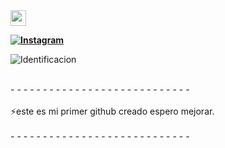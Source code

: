 <img src="https://i.pinimg.com/originals/ac/8f/61/ac8f610d390a504026b5e7bd2b67818f.gif" width ="25">

<b>[![Instagram](https://img.shields.io/badge/Jaime%20Bedoya-%23E4405F.svg?logo=Instagram&logoColor=white)](https://www.instagram.com/andresrios1237/) </b>



<img src="https://www.google.com/url?sa=i&url=https%3A%2F%2Fwww.pinterest.com%2Fpin%2Fnew-trending-gif-on-giphy-august-15-2017-at-0333pm--814236807601664284%2F&psig=AOvVaw2iF7KFPngAbGDgEAjtWLNT&ust=1757250623840000&source=images&cd=vfe&opi=89978449&ved=0CBQQjRxqFwoTCIjsgvCaxI8DFQAAAAAdAAAAABAE" alt="Identificacion">

  

  <br> - - - - - - - - - - - - - - - - - - - - - - - - - - - - <br>
  <br>⚡este es mi primer github creado espero mejorar.<br>
  <br> - - - - - - - - - - - - - - - - - - - - - - - - - - - - <br>
